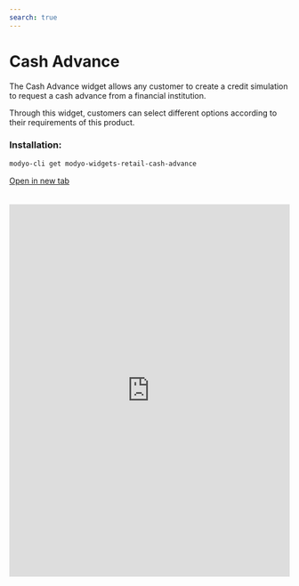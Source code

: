 ```yaml
---
search: true
---
```


# Cash Advance

The Cash Advance widget allows any customer to create a credit simulation to request a cash advance from a financial institution.

Through this widget, customers can select different options according to their requirements of this product.

### Installation:

```bash
modyo-cli get modyo-widgets-retail-cash-advance
```

[Open in new tab](https://widgets-es.modyo.com/personas/avance-en-efectivo)

<iframe id="widgetFrame" src="https://widgets-es.modyo.com/personas/avance-en-efectivo" width="100%"  frameBorder="0" style="min-height:670px;overflow:auto;margin-top:20px;"></p> 

<p spaces-before="0">
  The customer can select the desired options for their cash advance and payment amount to run the simulation.
</p>

<table spaces-before="0">
  <tr>
    <th align="left">
      Feature
    </th>
    
    <th align="left">
      Description
    </th>
  </tr>
  
  <tr>
    <td align="left">
      From
    </td>
    
    <td align="left">
      Displays the destination account of the requested cash.
    </td>
  </tr>
  
  <tr>
    <td align="left">
      To
    </td>
    
    <td align="left">
      Displays the destination account of the requested cash.
    </td>
  </tr>
  
  <tr>
    <td align="left">
      Amount
    </td>
    
    <td align="left">
      This section allows you to add the requested amount in cash.
    </td>
  </tr>
  
  <tr>
    <td align="left">
      Payments
    </td>
    
    <td align="left">
      The customer can select the number of installments in which the requested amount will be paid
    </td>
  </tr>
</table>

<h3 spaces-before="0">
  Simulation
</h3>

<p spaces-before="0">
  The client can select the number of payments in which the requested amount will be paid.
</p>

<table spaces-before="0">
  <tr>
    <th align="left">
      Feature
    </th>
    
    <th align="left">
      Description
    </th>
  </tr>
  
  <tr>
    <td align="left">
      Total advance cost
    </td>
    
    <td align="left">
      Shows the total amount that will be charged to the card.
    </td>
  </tr>
  
  <tr>
    <td align="left">
      Monthly payment
    </td>
    
    <td align="left">
      Shows the amount of each monthly payment according to the established time period.
    </td>
  </tr>
  
  <tr>
    <td align="left">
      Monthly interest rate
    </td>
    
    <td align="left">
      Shows the monthly interest rate of the cash advance.
    </td>
  </tr>
  
  <tr>
    <td align="left">
      Annual Percentage Rate (APR)
    </td>
    
    <td align="left">
      Shows the annual interest rate of the cash advance.
    </td>
  </tr>
</table>

<script>

  export default {
    mounted() {

      function setIframeHeightCO(id, ht) {
          var ifrm = document.getElementById(id);
          if(ifrm) {
            ifrm.style.height = ht + 4 + "px";
          }
      }
      // iframed document sends its height using postMessage
      function handleDocHeightMsg(e) {
          // check origin
          if ( e.origin === 'https://widgets-es.modyo.com' ) {
              // parse data
              var data = JSON.parse( e.data );

              console.log('data:', data)
              // check data object
              if ( data['docHeight'] ) {
                  setIframeHeightCO( 'widgetFrame', data['docHeight'] );
              } else {
                  setIframeHeightCO( 'widgetFrame', 700 );
              }
          }
      }

      // assign message handler
      if ( window.addEventListener ) {
          window.addEventListener('message', handleDocHeightMsg, false);
      }
    }
  }

</script>
